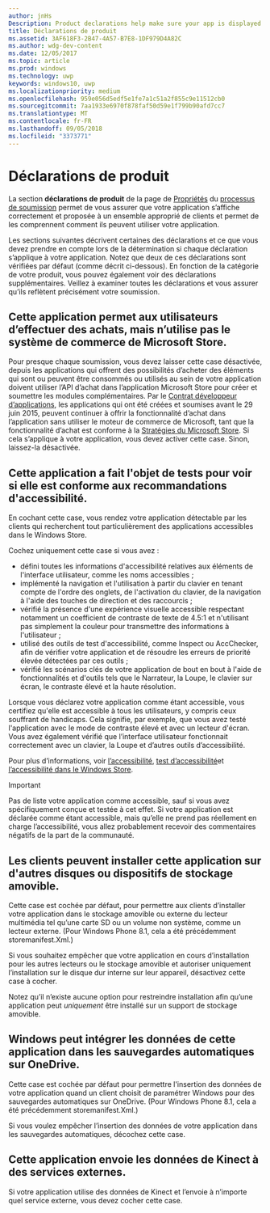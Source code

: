```yaml
---
author: jnHs
Description: Product declarations help make sure your app is displayed appropriately in the Microsoft Store and offered to the right set of customers.
title: Déclarations de produit
ms.assetid: 3AF618F3-2B47-4A57-B7E8-1DF979D4A82C
ms.author: wdg-dev-content
ms.date: 12/05/2017
ms.topic: article
ms.prod: windows
ms.technology: uwp
keywords: windows10, uwp
ms.localizationpriority: medium
ms.openlocfilehash: 959e056d5edf5e1fe7a1c51a2f855c9e11512cb0
ms.sourcegitcommit: 7aa1933e6970f878faf50d59e1f799b90afd7cc7
ms.translationtype: MT
ms.contentlocale: fr-FR
ms.lasthandoff: 09/05/2018
ms.locfileid: "3373771"
---
```

# <a name="product-declarations"></a>Déclarations de produit

La section **déclarations de produit** de la page de [Propriétés](enter-app-properties.md) du [processus de soumission](app-submissions.md) permet de vous assurer que votre application s’affiche correctement et proposée à un ensemble approprié de clients et permet de les comprennent comment ils peuvent utiliser votre application.

Les sections suivantes décrivent certaines des déclarations et ce que vous devez prendre en compte lors de la détermination si chaque déclaration s’applique à votre application. Notez que deux de ces déclarations sont vérifiées par défaut (comme décrit ci-dessous). En fonction de la catégorie de votre produit, vous pouvez également voir des déclarations supplémentaires. Veillez à examiner toutes les déclarations et vous assurer qu’ils reflètent précisément votre soumission.

## <a name="this-app-allows-users-to-make-purchases-but-does-not-use-the-microsoft-store-commerce-system"></a>Cette application permet aux utilisateurs d’effectuer des achats, mais n’utilise pas le système de commerce de Microsoft Store.

Pour presque chaque soumission, vous devez laisser cette case désactivée, depuis les applications qui offrent des possibilités d’acheter des éléments qui sont ou peuvent être consommés ou utilisés au sein de votre application doivent utiliser l’API d’achat dans l’application Microsoft Store pour créer et soumettre les modules complémentaires. Par le [Contrat développeur d’applications](https://docs.microsoft.com/legal/windows/agreements/app-developer-agreement), les applications qui ont été créées et soumises avant le 29 juin 2015, peuvent continuer à offrir la fonctionnalité d’achat dans l’application sans utiliser le moteur de commerce de Microsoft, tant que la fonctionnalité d’achat est conforme à la [ Stratégies du Microsoft Store](https://docs.microsoft.com/legal/windows/agreements/store-policies#108-financial-transactions). Si cela s’applique à votre application, vous devez activer cette case. Sinon, laissez-la désactivée.

## <a name="this-app-has-been-tested-to-meet-accessibility-guidelines"></a>Cette application a fait l'objet de tests pour voir si elle est conforme aux recommandations d'accessibilité.

En cochant cette case, vous rendez votre application détectable par les clients qui recherchent tout particulièrement des applications accessibles dans le Windows Store.

Cochez uniquement cette case si vous avez :

-   défini toutes les informations d'accessibilité relatives aux éléments de l'interface utilisateur, comme les noms accessibles ;
-   implémenté la navigation et l'utilisation à partir du clavier en tenant compte de l'ordre des onglets, de l'activation du clavier, de la navigation à l'aide des touches de direction et des raccourcis ;
-   vérifié la présence d'une expérience visuelle accessible respectant notamment un coefficient de contraste de texte de 4.5:1 et n'utilisant pas simplement la couleur pour transmettre des informations à l'utilisateur ;
-   utilisé des outils de test d'accessibilité, comme Inspect ou AccChecker, afin de vérifier votre application et de résoudre les erreurs de priorité élevée détectées par ces outils ;
-   vérifié les scénarios clés de votre application de bout en bout à l'aide de fonctionnalités et d'outils tels que le Narrateur, la Loupe, le clavier sur écran, le contraste élevé et la haute résolution.

Lorsque vous déclarez votre application comme étant accessible, vous certifiez qu'elle est accessible à tous les utilisateurs, y compris ceux souffrant de handicaps. Cela signifie, par exemple, que vous avez testé l'application avec le mode de contraste élevé et avec un lecteur d'écran. Vous avez également vérifié que l’interface utilisateur fonctionnait correctement avec un clavier, la Loupe et d’autres outils d’accessibilité.

Pour plus d’informations, voir [l’accessibilité](../design/accessibility/accessibility.md), [test d’accessibilité](../design/accessibility/accessibility-testing.md)et [l’accessibilité dans le Windows Store](../design/accessibility/accessibility-in-the-store.md).

> [!IMPORTANT]
> Pas de liste votre application comme accessible, sauf si vous avez spécifiquement conçue et testée à cet effet. Si votre application est déclarée comme étant accessible, mais qu’elle ne prend pas réellement en charge l’accessibilité, vous allez probablement recevoir des commentaires négatifs de la part de la communauté.

## <a name="customers-can-install-this-app-to-alternate-drives-or-removable-storage"></a>Les clients peuvent installer cette application sur d'autres disques ou dispositifs de stockage amovible.

Cette case est cochée par défaut, pour permettre aux clients d’installer votre application dans le stockage amovible ou externe du lecteur multimédia tel qu’une carte SD ou un volume non système, comme un lecteur externe. (Pour Windows Phone 8.1, cela a été précédemment storemanifest.Xml.)

Si vous souhaitez empêcher que votre application en cours d’installation pour les autres lecteurs ou le stockage amovible et autoriser uniquement l’installation sur le disque dur interne sur leur appareil, désactivez cette case à cocher.

Notez qu’il n’existe aucune option pour restreindre installation afin qu’une application peut *uniquement* être installé sur un support de stockage amovible.


## <a name="windows-can-include-this-apps-data-in-automatic-backups-to-onedrive"></a>Windows peut intégrer les données de cette application dans les sauvegardes automatiques sur OneDrive.

Cette case est cochée par défaut pour permettre l'insertion des données de votre application quand un client choisit de paramétrer Windows pour des sauvegardes automatiques sur OneDrive. (Pour Windows Phone 8.1, cela a été précédemment storemanifest.Xml.)

Si vous voulez empêcher l’insertion des données de votre application dans les sauvegardes automatiques, décochez cette case.


## <a name="this-app-sends-kinect-data-to-external-services"></a>Cette application envoie les données de Kinect à des services externes. 

Si votre application utilise des données de Kinect et l’envoie à n’importe quel service externe, vous devez cocher cette case.



 

 

 





